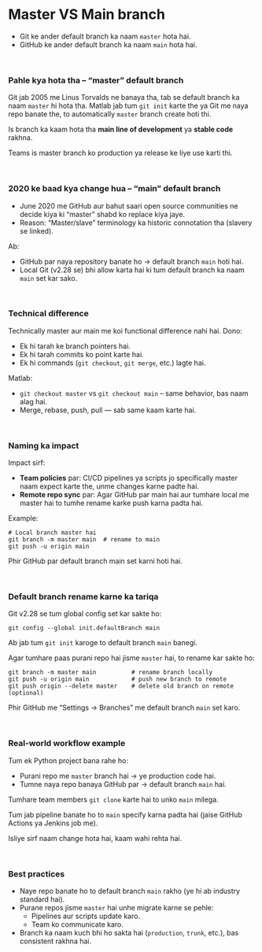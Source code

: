 # Master VS Main branch

- Git ke ander default branch ka naam ```master``` hota hai.
- GitHub ke ander default branch ka naam ```main``` hota hai.

<br>

### Pahle kya hota tha – “master” default branch

Git jab 2005 me Linus Torvalds ne banaya tha, tab se default branch ka naam ```master``` hi hota tha. Matlab jab tum ```git init``` karte the ya Git me naya repo banate the, to automatically ```master``` branch create hoti thi.

Is branch ka kaam hota tha **main line of development** ya **stable code** rakhna.

Teams is master branch ko production ya release ke liye use karti thi.

<br>

### 2020 ke baad kya change hua – “main” default branch

- June 2020 me GitHub aur bahut saari open source communities ne decide kiya ki “master” shabd ko replace kiya jaye.
- Reason: “Master/slave” terminology ka historic connotation tha (slavery se linked).

Ab:
- GitHub par naya repository banate ho → default branch ```main``` hoti hai.
- Local Git (v2.28 se) bhi allow karta hai ki tum default branch ka naam ```main``` set kar sako.

<br>

### Technical difference

Technically master aur main me koi functional difference nahi hai. Dono:
- Ek hi tarah ke branch pointers hai.
- Ek hi tarah commits ko point karte hai.
- Ek hi commands (```git checkout```, ```git merge```, etc.) lagte hai.

Matlab:
- ```git checkout master``` vs ```git checkout main``` – same behavior, bas naam alag hai.
- Merge, rebase, push, pull — sab same kaam karte hai.

<br>

### Naming ka impact

Impact sirf:
- **Team policies** par: CI/CD pipelines ya scripts jo specifically master naam expect karte the, unme changes karne padte hai.
- **Remote repo sync** par: Agar GitHub par main hai aur tumhare local me master hai to tumhe rename karke push karna padta hai.

Example:
```
# Local branch master hai
git branch -m master main  # rename to main
git push -u origin main
```

Phir GitHub par default branch main set karni hoti hai.

<br>

### Default branch rename karne ka tariqa

Git v2.28 se tum global config set kar sakte ho:
```
git config --global init.defaultBranch main
```

Ab jab tum ```git init``` karoge to default branch ```main``` banegi.

Agar tumhare paas purani repo hai jisme ```master``` hai, to rename kar sakte ho:
```
git branch -m master main          # rename branch locally
git push -u origin main            # push new branch to remote
git push origin --delete master    # delete old branch on remote (optional)
```

Phir GitHub me “Settings → Branches” me default branch ```main``` set karo.

<br>

### Real-world workflow example

Tum ek Python project bana rahe ho:
- Purani repo me ```master``` branch hai → ye production code hai.
- Tumne naya repo banaya GitHub par → default branch ```main``` hai.

Tumhare team members ```git clone``` karte hai to unko ```main``` milega.

Tum jab pipeline banate ho to ```main``` specify karna padta hai (jaise GitHub Actions ya Jenkins job me).

Isliye sirf naam change hota hai, kaam wahi rehta hai.

<br>

### Best practices

- Naye repo banate ho to default branch ```main``` rakho (ye hi ab industry standard hai).
- Purane repos jisme ```master``` hai unhe migrate karne se pehle:
  - Pipelines aur scripts update karo.
  - Team ko communicate karo.
- Branch ka naam kuch bhi ho sakta hai (```production```, ```trunk```, etc.), bas consistent rakhna hai.
